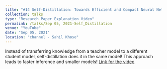 ```yaml
---
title: "#14 Self-Distillation: Towards Efficient and Compact Neural Networks"
collection: talks
type: "Research Paper Explanation Video"
permalink: /talks/Sep 05, 2021-Self_Distillation
venue: "YouTube"
date: "Sep 05, 2021"
location: "channel - Sahil Khose"
---
```


Instead of transferring knowledge from a teacher model to a different student model, self-distillation does it in the same model! This approach leads to faster inference and smaller models! [Link for the video](https://www.youtube.com/watch?v=ugvHJbzhod8)
